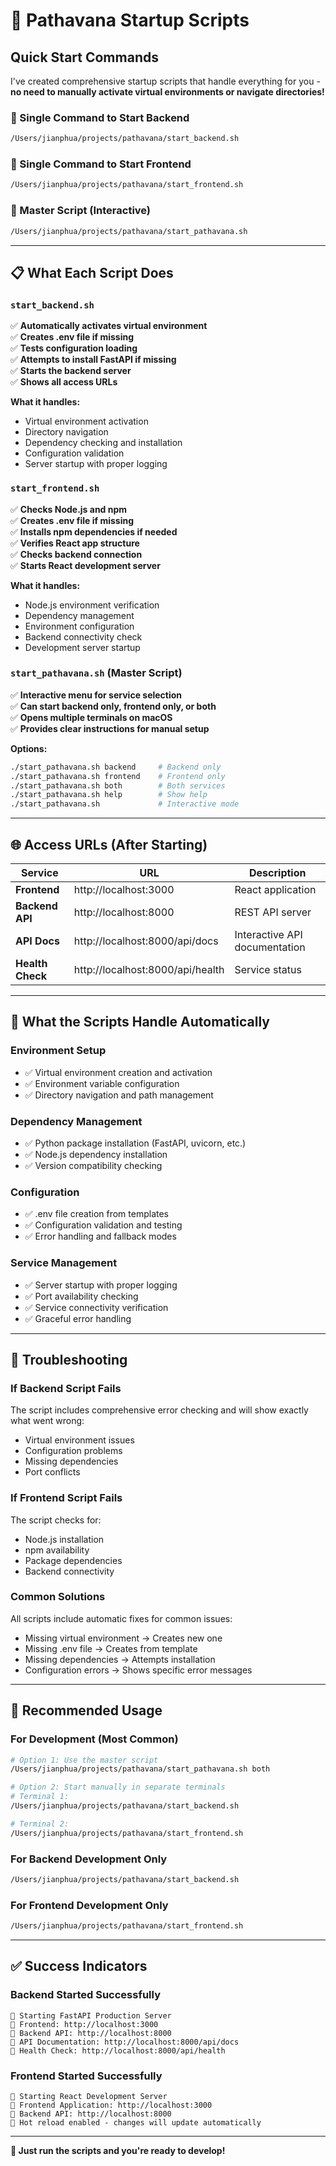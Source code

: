 # 🚀 Pathavana Startup Scripts

## Quick Start Commands

I've created comprehensive startup scripts that handle everything for you - **no need to manually activate virtual environments or navigate directories!**

### **🎯 Single Command to Start Backend**
```bash
/Users/jianphua/projects/pathavana/start_backend.sh
```

### **🎯 Single Command to Start Frontend**
```bash
/Users/jianphua/projects/pathavana/start_frontend.sh
```

### **🎯 Master Script (Interactive)**
```bash
/Users/jianphua/projects/pathavana/start_pathavana.sh
```

---

## 📋 What Each Script Does

### **`start_backend.sh`** 
✅ **Automatically activates virtual environment**  
✅ **Creates .env file if missing**  
✅ **Tests configuration loading**  
✅ **Attempts to install FastAPI if missing**  
✅ **Starts the backend server**  
✅ **Shows all access URLs**  

**What it handles:**
- Virtual environment activation
- Directory navigation  
- Dependency checking and installation
- Configuration validation
- Server startup with proper logging

### **`start_frontend.sh`**
✅ **Checks Node.js and npm**  
✅ **Creates .env file if missing**  
✅ **Installs npm dependencies if needed**  
✅ **Verifies React app structure**  
✅ **Checks backend connection**  
✅ **Starts React development server**  

**What it handles:**
- Node.js environment verification
- Dependency management
- Environment configuration
- Backend connectivity check
- Development server startup

### **`start_pathavana.sh`** (Master Script)
✅ **Interactive menu for service selection**  
✅ **Can start backend only, frontend only, or both**  
✅ **Opens multiple terminals on macOS**  
✅ **Provides clear instructions for manual setup**  

**Options:**
```bash
./start_pathavana.sh backend     # Backend only
./start_pathavana.sh frontend    # Frontend only  
./start_pathavana.sh both        # Both services
./start_pathavana.sh help        # Show help
./start_pathavana.sh             # Interactive mode
```

---

## 🌐 Access URLs (After Starting)

| Service | URL | Description |
|---------|-----|-------------|
| **Frontend** | http://localhost:3000 | React application |
| **Backend API** | http://localhost:8000 | REST API server |
| **API Docs** | http://localhost:8000/api/docs | Interactive API documentation |
| **Health Check** | http://localhost:8000/api/health | Service status |

---

## 🔧 What the Scripts Handle Automatically

### **Environment Setup**
- ✅ Virtual environment creation and activation
- ✅ Environment variable configuration
- ✅ Directory navigation and path management

### **Dependency Management**
- ✅ Python package installation (FastAPI, uvicorn, etc.)
- ✅ Node.js dependency installation
- ✅ Version compatibility checking

### **Configuration**
- ✅ .env file creation from templates
- ✅ Configuration validation and testing
- ✅ Error handling and fallback modes

### **Service Management**
- ✅ Server startup with proper logging
- ✅ Port availability checking
- ✅ Service connectivity verification
- ✅ Graceful error handling

---

## 🛟 Troubleshooting

### **If Backend Script Fails**
The script includes comprehensive error checking and will show exactly what went wrong:
- Virtual environment issues
- Configuration problems
- Missing dependencies
- Port conflicts

### **If Frontend Script Fails**
The script checks for:
- Node.js installation
- npm availability
- Package dependencies
- Backend connectivity

### **Common Solutions**
All scripts include automatic fixes for common issues:
- Missing virtual environment → Creates new one
- Missing .env file → Creates from template
- Missing dependencies → Attempts installation
- Configuration errors → Shows specific error messages

---

## 🎉 **Recommended Usage**

### **For Development (Most Common)**
```bash
# Option 1: Use the master script
/Users/jianphua/projects/pathavana/start_pathavana.sh both

# Option 2: Start manually in separate terminals
# Terminal 1:
/Users/jianphua/projects/pathavana/start_backend.sh

# Terminal 2:  
/Users/jianphua/projects/pathavana/start_frontend.sh
```

### **For Backend Development Only**
```bash
/Users/jianphua/projects/pathavana/start_backend.sh
```

### **For Frontend Development Only**
```bash
/Users/jianphua/projects/pathavana/start_frontend.sh
```

---

## ✅ **Success Indicators**

### **Backend Started Successfully**
```
🎉 Starting FastAPI Production Server
📍 Frontend: http://localhost:3000
📍 Backend API: http://localhost:8000
📍 API Documentation: http://localhost:8000/api/docs
📍 Health Check: http://localhost:8000/api/health
```

### **Frontend Started Successfully**  
```
🎉 Starting React Development Server
📍 Frontend Application: http://localhost:3000
📍 Backend API: http://localhost:8000
🔄 Hot reload enabled - changes will update automatically
```

---

**🚀 Just run the scripts and you're ready to develop!**
